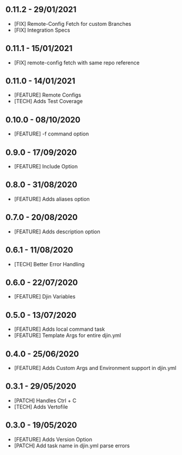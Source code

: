 ## 0.11.2 - 29/01/2021
 * [FIX] Remote-Config Fetch for custom Branches
 * [FIX] Integration Specs

## 0.11.1 - 15/01/2021
 * [FIX] remote-config fetch with same repo reference

## 0.11.0 - 14/01/2021
 * [FEATURE] Remote Configs
 * [TECH] Adds Test Coverage

## 0.10.0 - 08/10/2020
 * [FEATURE] -f command option

## 0.9.0 - 17/09/2020
 * [FEATURE] Include Option

## 0.8.0 - 31/08/2020
 * [FEATURE] Adds aliases option

## 0.7.0 - 20/08/2020
 * [FEATURE] Adds description option

## 0.6.1 - 11/08/2020
 * [TECH] Better Error Handling

## 0.6.0 - 22/07/2020
 * [FEATURE] Djin Variables

## 0.5.0 - 13/07/2020
 * [FEATURE] Adds local command task
 * [FEATURE] Template Args for entire djin.yml

## 0.4.0 - 25/06/2020
 * [FEATURE] Adds Custom Args and Environment support in djin.yml

## 0.3.1 - 29/05/2020
 * [PATCH] Handles Ctrl + C
 * [TECH] Adds Vertofile

## 0.3.0 - 19/05/2020
 * [FEATURE] Adds Version Option
 * [PATCH] Add task name in djin.yml parse errors

